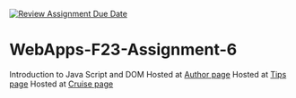 [![Review Assignment Due Date](https://classroom.github.com/assets/deadline-readme-button-24ddc0f5d75046c5622901739e7c5dd533143b0c8e959d652212380cedb1ea36.svg)](https://classroom.github.com/a/b9NC0g7h)
# WebApps-F23-Assignment-6
Introduction to Java Script and DOM
Hosted at [Author page](https://44-563-webapps-f23.github.io/44563-webapps-f23-assignment6-Navyasreesriperumbudoor/author.html)
Hosted at [Tips page](https://44-563-webapps-f23.github.io/44563-webapps-f23-assignment6-Navyasreesriperumbudoor/tips.html)
Hosted at [Cruise page](https://44-563-webapps-f23.github.io/44563-webapps-f23-assignment6-Navyasreesriperumbudoor/cruise.html)

